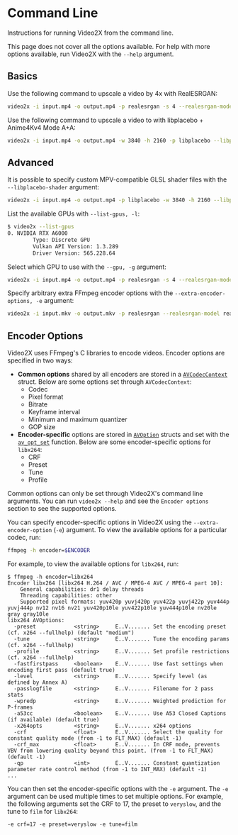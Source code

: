 # Command Line

Instructions for running Video2X from the command line.

This page does not cover all the options available. For help with more options available, run Video2X with the `--help` argument.

## Basics

Use the following command to upscale a video by 4x with RealESRGAN:

```bash
video2x -i input.mp4 -o output.mp4 -p realesrgan -s 4 --realesrgan-model realesr-animevideov3
```

Use the following command to upscale a video to with libplacebo + Anime4Kv4 Mode A+A:

```bash
video2x -i input.mp4 -o output.mp4 -w 3840 -h 2160 -p libplacebo --libplacebo-shader anime4k-v4-a+a
```

## Advanced

It is possible to specify custom MPV-compatible GLSL shader files with the `--libplacebo-shader` argument:

```bash
video2x -i input.mp4 -o output.mp4 -p libplacebo -w 3840 -h 2160 --libplacebo-shader path/to/custom/shader.glsl
```

List the available GPUs with `--list-gpus, -l`:

```bash
$ video2x --list-gpus
0. NVIDIA RTX A6000
        Type: Discrete GPU
        Vulkan API Version: 1.3.289
        Driver Version: 565.228.64
```

Select which GPU to use with the `--gpu, -g` argument:

```bash
video2x -i input.mp4 -o output.mp4 -p realesrgan -s 4 --realesrgan-model realesr-animevideov3 -g 1
```

Specify arbitrary extra FFmpeg encoder options with the `--extra-encoder-options, -e` argument:

```bash
video2x -i input.mkv -o output.mkv -p realesrgan --realesrgan-model realesrgan-plus -s 4 -c libx264rgb -e crf=17 -e preset=veryslow -e tune=film
```

## Encoder Options

Video2X uses FFmpeg's C libraries to encode videos. Encoder options are specified in two ways:

- **Common options** shared by all encoders are stored in a [`AVCodecContext`](https://ffmpeg.org/doxygen/trunk/structAVCodecContext.html) struct. Below are some options set through `AVCodecContext`:
  - Codec
  - Pixel format
  - Bitrate
  - Keyframe interval
  - Minimum and maximum quantizer
  - GOP size
- **Encoder-specific** options are stored in [`AVOption`](https://ffmpeg.org/doxygen/trunk/structAVOption.html) structs and set with the [`av_opt_set`](https://ffmpeg.org/doxygen/trunk/group__opt__set__funcs.html#ga5fd4b92bdf4f392a2847f711676a7537) function. Below are some encoder-specific options for `libx264`:
  - CRF
  - Preset
  - Tune
  - Profile

Common options can only be set through Video2X's command line arguments. You can run `video2x --help` and see the `Encoder options` section to see the supported options.

You can specify encoder-specific options in Video2X using the `--extra-encoder-option` (`-e`) argument. To view the available options for a particular codec, run:

```bash
ffmpeg -h encoder=$ENCODER
```

For example, to view the available options for `libx264`, run:

```console
$ ffmpeg -h encoder=libx264
Encoder libx264 [libx264 H.264 / AVC / MPEG-4 AVC / MPEG-4 part 10]:
    General capabilities: dr1 delay threads
    Threading capabilities: other
    Supported pixel formats: yuv420p yuvj420p yuv422p yuvj422p yuv444p yuvj444p nv12 nv16 nv21 yuv420p10le yuv422p10le yuv444p10le nv20le gray gray10le
libx264 AVOptions:
  -preset            <string>     E..V....... Set the encoding preset (cf. x264 --fullhelp) (default "medium")
  -tune              <string>     E..V....... Tune the encoding params (cf. x264 --fullhelp)
  -profile           <string>     E..V....... Set profile restrictions (cf. x264 --fullhelp)
  -fastfirstpass     <boolean>    E..V....... Use fast settings when encoding first pass (default true)
  -level             <string>     E..V....... Specify level (as defined by Annex A)
  -passlogfile       <string>     E..V....... Filename for 2 pass stats
  -wpredp            <string>     E..V....... Weighted prediction for P-frames
  -a53cc             <boolean>    E..V....... Use A53 Closed Captions (if available) (default true)
  -x264opts          <string>     E..V....... x264 options
  -crf               <float>      E..V....... Select the quality for constant quality mode (from -1 to FLT_MAX) (default -1)
  -crf_max           <float>      E..V....... In CRF mode, prevents VBV from lowering quality beyond this point. (from -1 to FLT_MAX) (default -1)
  -qp                <int>        E..V....... Constant quantization parameter rate control method (from -1 to INT_MAX) (default -1)
...
```

You can then set the encoder-specific options with the `-e` argument. The `-e` argument can be used multiple times to set multiple options. For example, the following arguments set the CRF to 17, the preset to `veryslow`, and the tune to `film` for `libx264`:

```console
-e crf=17 -e preset=veryslow -e tune=film
```
